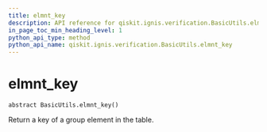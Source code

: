 ```yaml
---
title: elmnt_key
description: API reference for qiskit.ignis.verification.BasicUtils.elmnt_key
in_page_toc_min_heading_level: 1
python_api_type: method
python_api_name: qiskit.ignis.verification.BasicUtils.elmnt_key
---
```


# elmnt\_key

<span id="qiskit.ignis.verification.BasicUtils.elmnt_key" />

`abstract BasicUtils.elmnt_key()`

Return a key of a group element in the table.

